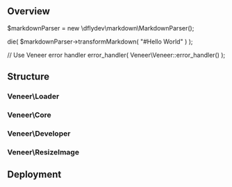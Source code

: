 ## Overview


  $markdownParser = new \dflydev\markdown\MarkdownParser();

  die( $markdownParser->transformMarkdown( "#Hello World" ) );


  // Use Veneer error handler
  error_handler( Veneer\Veneer::error_handler() );

## Structure

### Veneer\Loader

### Veneer\Core

### Veneer\Developer

### Veneer\ResizeImage

## Deployment
